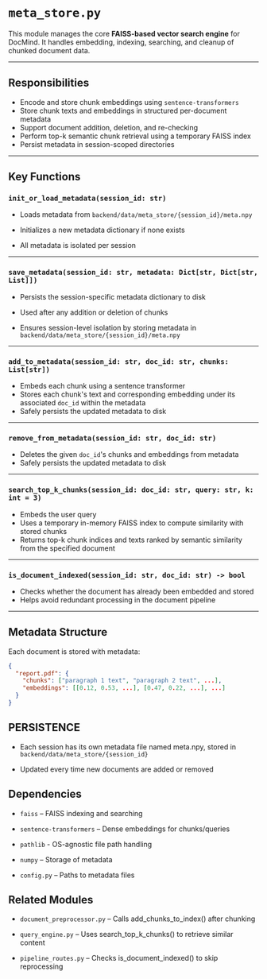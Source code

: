 # `meta_store.py`

This module manages the core **FAISS-based vector search engine** for DocMind. It handles embedding, indexing, searching, and cleanup of chunked document data.

---

## Responsibilities

- Encode and store chunk embeddings using `sentence-transformers`
- Store chunk texts and embeddings in structured per-document metadata
- Support document addition, deletion, and re-checking
- Perform top-k semantic chunk retrieval using a temporary FAISS index
- Persist metadata in session-scoped directories

---

## Key Functions

### `init_or_load_metadata(session_id: str)`
- Loads metadata from `backend/data/meta_store/{session_id}/meta.npy`

- Initializes a new metadata dictionary if none exists

- All metadata is isolated per session

---

### `save_metadata(session_id: str, metadata: Dict[str, Dict[str, List]])`
- Persists the session-specific metadata dictionary to disk

- Used after any addition or deletion of chunks

- Ensures session-level isolation by storing metadata in `backend/data/meta_store/{session_id}/meta.npy`

---

### `add_to_metadata(session_id: str, doc_id: str, chunks: List[str])`
- Embeds each chunk using a sentence transformer
- Stores each chunk's text and corresponding embedding under its associated `doc_id` within the metadata
- Safely persists the updated metadata to disk

---

### `remove_from_metadata(session_id: str, doc_id: str)`
- Deletes the given `doc_id`'s chunks and embeddings from metadata
- Safely persists the updated metadata to disk

---

### `search_top_k_chunks(session_id: doc_id: str, query: str, k: int = 3)`
- Embeds the user query
- Uses a temporary in-memory FAISS index to compute similarity with stored chunks
- Returns top-k chunk indices and texts ranked by semantic similarity from the specified document


---

### `is_document_indexed(session_id: str, doc_id: str) -> bool`
- Checks whether the document has already been embedded and stored
- Helps avoid redundant processing in the document pipeline

---

## Metadata Structure

Each document is stored with metadata:

```json
{
  "report.pdf": {
    "chunks": ["paragraph 1 text", "paragraph 2 text", ...],
    "embeddings": [[0.12, 0.53, ...], [0.47, 0.22, ...], ...]
  }
}
```


## PERSISTENCE
- Each session has its own metadata file named meta.npy, stored in `backend/data/meta_store/{session_id}`

- Updated every time new documents are added or removed

## Dependencies
- `faiss` – FAISS indexing and searching

- `sentence-transformers` – Dense embeddings for chunks/queries

- `pathlib` - OS-agnostic file path handling

- `numpy` – Storage of metadata

- `config.py` – Paths to metadata files

## Related Modules
- `document_preprocessor.py` – Calls add_chunks_to_index() after chunking

- `query_engine.py` – Uses search_top_k_chunks() to retrieve similar content

- `pipeline_routes.py` – Checks is_document_indexed() to skip reprocessing

